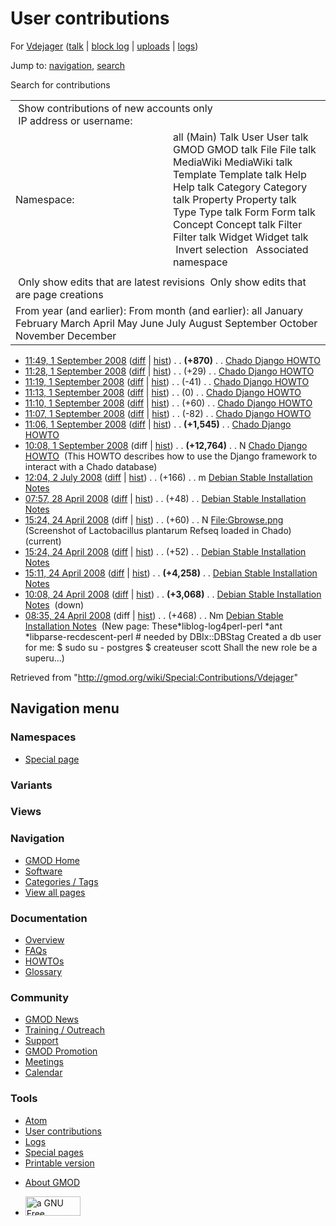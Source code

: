 <div id="mw-page-base" class="noprint">

</div>

<div id="mw-head-base" class="noprint">

</div>

<div id="content" class="mw-body" role="main">

<span id="top"></span>

<div id="mw-js-message" style="display:none;">

</div>



# <span dir="auto">User contributions</span>

<div id="bodyContent">

<div id="contentSub">

For <a
href="/mediawiki/index.php?title=User:Vdejager&amp;action=edit&amp;redlink=1"
class="new" title="User:Vdejager (page does not exist)">Vdejager</a> (<a
href="/mediawiki/index.php?title=User_talk:Vdejager&amp;action=edit&amp;redlink=1"
class="new" title="User talk:Vdejager (page does not exist)">talk</a> \|
[block
log](/mediawiki/index.php?title=Special:Log/block&page=User%3AVdejager "Special:Log/block")
\|
[uploads](/wiki/Special:ListFiles/Vdejager "Special:ListFiles/Vdejager")
\| [logs](/wiki/Special:Log/Vdejager "Special:Log/Vdejager"))

</div>

<div id="jump-to-nav" class="mw-jump">

Jump to: [navigation](#mw-navigation), [search](#p-search)

</div>

<div id="mw-content-text">

Search for contributions

<table class="mw-contributions-table">
<colgroup>
<col style="width: 50%" />
<col style="width: 50%" />
</colgroup>
<tbody>
<tr class="odd">
<td colspan="2"> Show contributions of new accounts only<br />
 IP address or username:</td>
</tr>
<tr class="even">
<td class="mw-label">Namespace:</td>
<td>all (Main) Talk User User talk GMOD GMOD talk File File talk
MediaWiki MediaWiki talk Template Template talk Help Help talk Category
Category talk Property Property talk Type Type talk Form Form talk
Concept Concept talk Filter Filter talk Widget Widget talk  
 Invert selection 
 Associated namespace </td>
</tr>
<tr class="odd">
<td colspan="2"></td>
</tr>
<tr class="even">
<td colspan="2"> Only show edits that are latest revisions
 Only show edits that are page creations</td>
</tr>
<tr class="odd">
<td colspan="2">From year (and earlier): From month (and earlier): all
January February March April May June July August September October
November December</td>
</tr>
</tbody>
</table>

- <a href="/mediawiki/index.php?title=Chado_Django_HOWTO&amp;oldid=6055"
  class="mw-changeslist-date" title="Chado Django HOWTO">11:49, 1
  September 2008</a>
  ([diff](/mediawiki/index.php?title=Chado_Django_HOWTO&diff=prev&oldid=6055 "Chado Django HOWTO")
  \|
  [hist](/mediawiki/index.php?title=Chado_Django_HOWTO&action=history "Chado Django HOWTO"))
  <span class="mw-changeslist-separator">. .</span> **(+870)**‎
  <span class="mw-changeslist-separator">. .</span>
  <a href="/wiki/Chado_Django_HOWTO" class="mw-contributions-title"
  title="Chado Django HOWTO">Chado Django HOWTO</a> ‎
- <a href="/mediawiki/index.php?title=Chado_Django_HOWTO&amp;oldid=6054"
  class="mw-changeslist-date" title="Chado Django HOWTO">11:28, 1
  September 2008</a>
  ([diff](/mediawiki/index.php?title=Chado_Django_HOWTO&diff=prev&oldid=6054 "Chado Django HOWTO")
  \|
  [hist](/mediawiki/index.php?title=Chado_Django_HOWTO&action=history "Chado Django HOWTO"))
  <span class="mw-changeslist-separator">. .</span>
  <span class="mw-plusminus-pos" dir="ltr"
  title="14,275 bytes after change">(+29)</span>‎
  <span class="mw-changeslist-separator">. .</span>
  <a href="/wiki/Chado_Django_HOWTO" class="mw-contributions-title"
  title="Chado Django HOWTO">Chado Django HOWTO</a> ‎
- <a href="/mediawiki/index.php?title=Chado_Django_HOWTO&amp;oldid=6053"
  class="mw-changeslist-date" title="Chado Django HOWTO">11:19, 1
  September 2008</a>
  ([diff](/mediawiki/index.php?title=Chado_Django_HOWTO&diff=prev&oldid=6053 "Chado Django HOWTO")
  \|
  [hist](/mediawiki/index.php?title=Chado_Django_HOWTO&action=history "Chado Django HOWTO"))
  <span class="mw-changeslist-separator">. .</span>
  <span class="mw-plusminus-neg" dir="ltr"
  title="14,246 bytes after change">(-41)</span>‎
  <span class="mw-changeslist-separator">. .</span>
  <a href="/wiki/Chado_Django_HOWTO" class="mw-contributions-title"
  title="Chado Django HOWTO">Chado Django HOWTO</a> ‎
- <a href="/mediawiki/index.php?title=Chado_Django_HOWTO&amp;oldid=6052"
  class="mw-changeslist-date" title="Chado Django HOWTO">11:13, 1
  September 2008</a>
  ([diff](/mediawiki/index.php?title=Chado_Django_HOWTO&diff=prev&oldid=6052 "Chado Django HOWTO")
  \|
  [hist](/mediawiki/index.php?title=Chado_Django_HOWTO&action=history "Chado Django HOWTO"))
  <span class="mw-changeslist-separator">. .</span>
  <span class="mw-plusminus-null" dir="ltr"
  title="14,287 bytes after change">(0)</span>‎
  <span class="mw-changeslist-separator">. .</span>
  <a href="/wiki/Chado_Django_HOWTO" class="mw-contributions-title"
  title="Chado Django HOWTO">Chado Django HOWTO</a> ‎
- <a href="/mediawiki/index.php?title=Chado_Django_HOWTO&amp;oldid=6051"
  class="mw-changeslist-date" title="Chado Django HOWTO">11:10, 1
  September 2008</a>
  ([diff](/mediawiki/index.php?title=Chado_Django_HOWTO&diff=prev&oldid=6051 "Chado Django HOWTO")
  \|
  [hist](/mediawiki/index.php?title=Chado_Django_HOWTO&action=history "Chado Django HOWTO"))
  <span class="mw-changeslist-separator">. .</span>
  <span class="mw-plusminus-pos" dir="ltr"
  title="14,287 bytes after change">(+60)</span>‎
  <span class="mw-changeslist-separator">. .</span>
  <a href="/wiki/Chado_Django_HOWTO" class="mw-contributions-title"
  title="Chado Django HOWTO">Chado Django HOWTO</a> ‎
- <a href="/mediawiki/index.php?title=Chado_Django_HOWTO&amp;oldid=6050"
  class="mw-changeslist-date" title="Chado Django HOWTO">11:07, 1
  September 2008</a>
  ([diff](/mediawiki/index.php?title=Chado_Django_HOWTO&diff=prev&oldid=6050 "Chado Django HOWTO")
  \|
  [hist](/mediawiki/index.php?title=Chado_Django_HOWTO&action=history "Chado Django HOWTO"))
  <span class="mw-changeslist-separator">. .</span>
  <span class="mw-plusminus-neg" dir="ltr"
  title="14,227 bytes after change">(-82)</span>‎
  <span class="mw-changeslist-separator">. .</span>
  <a href="/wiki/Chado_Django_HOWTO" class="mw-contributions-title"
  title="Chado Django HOWTO">Chado Django HOWTO</a> ‎
- <a href="/mediawiki/index.php?title=Chado_Django_HOWTO&amp;oldid=6049"
  class="mw-changeslist-date" title="Chado Django HOWTO">11:06, 1
  September 2008</a>
  ([diff](/mediawiki/index.php?title=Chado_Django_HOWTO&diff=prev&oldid=6049 "Chado Django HOWTO")
  \|
  [hist](/mediawiki/index.php?title=Chado_Django_HOWTO&action=history "Chado Django HOWTO"))
  <span class="mw-changeslist-separator">. .</span> **(+1,545)**‎
  <span class="mw-changeslist-separator">. .</span>
  <a href="/wiki/Chado_Django_HOWTO" class="mw-contributions-title"
  title="Chado Django HOWTO">Chado Django HOWTO</a> ‎
- <a href="/mediawiki/index.php?title=Chado_Django_HOWTO&amp;oldid=6048"
  class="mw-changeslist-date" title="Chado Django HOWTO">10:08, 1
  September 2008</a> (diff \|
  [hist](/mediawiki/index.php?title=Chado_Django_HOWTO&action=history "Chado Django HOWTO"))
  <span class="mw-changeslist-separator">. .</span> **(+12,764)**‎
  <span class="mw-changeslist-separator">. .</span> N
  <a href="/wiki/Chado_Django_HOWTO" class="mw-contributions-title"
  title="Chado Django HOWTO">Chado Django HOWTO</a> ‎
  <span class="comment">(This HOWTO describes how to use the Django
  framework to interact with a Chado database)</span>
- <a
  href="/mediawiki/index.php?title=Debian_Stable_Installation_Notes&amp;oldid=5697"
  class="mw-changeslist-date"
  title="Debian Stable Installation Notes">12:04, 2 July 2008</a>
  ([diff](/mediawiki/index.php?title=Debian_Stable_Installation_Notes&diff=prev&oldid=5697 "Debian Stable Installation Notes")
  \|
  [hist](/mediawiki/index.php?title=Debian_Stable_Installation_Notes&action=history "Debian Stable Installation Notes"))
  <span class="mw-changeslist-separator">. .</span>
  <span class="mw-plusminus-pos" dir="ltr"
  title="8,060 bytes after change">(+166)</span>‎
  <span class="mw-changeslist-separator">. .</span> m
  <a href="/wiki/Debian_Stable_Installation_Notes"
  class="mw-contributions-title"
  title="Debian Stable Installation Notes">Debian Stable Installation
  Notes</a> ‎
- <a
  href="/mediawiki/index.php?title=Debian_Stable_Installation_Notes&amp;oldid=5296"
  class="mw-changeslist-date"
  title="Debian Stable Installation Notes">07:57, 28 April 2008</a>
  ([diff](/mediawiki/index.php?title=Debian_Stable_Installation_Notes&diff=prev&oldid=5296 "Debian Stable Installation Notes")
  \|
  [hist](/mediawiki/index.php?title=Debian_Stable_Installation_Notes&action=history "Debian Stable Installation Notes"))
  <span class="mw-changeslist-separator">. .</span>
  <span class="mw-plusminus-pos" dir="ltr"
  title="7,894 bytes after change">(+48)</span>‎
  <span class="mw-changeslist-separator">. .</span>
  <a href="/wiki/Debian_Stable_Installation_Notes"
  class="mw-contributions-title"
  title="Debian Stable Installation Notes">Debian Stable Installation
  Notes</a> ‎
- <a href="/mediawiki/index.php?title=File:Gbrowse.png&amp;oldid=5277"
  class="mw-changeslist-date" title="File:Gbrowse.png">15:24, 24 April
  2008</a> (diff \|
  [hist](/mediawiki/index.php?title=File:Gbrowse.png&action=history "File:Gbrowse.png"))
  <span class="mw-changeslist-separator">. .</span>
  <span class="mw-plusminus-pos" dir="ltr"
  title="60 bytes after change">(+60)</span>‎
  <span class="mw-changeslist-separator">. .</span> N
  <a href="/wiki/File:Gbrowse.png" class="mw-contributions-title"
  title="File:Gbrowse.png">File:Gbrowse.png</a> ‎
  <span class="comment">(Screenshot of Lactobacillus plantarum Refseq
  loaded in Chado)</span> <span class="mw-uctop">(current)</span>
- <a
  href="/mediawiki/index.php?title=Debian_Stable_Installation_Notes&amp;oldid=5276"
  class="mw-changeslist-date"
  title="Debian Stable Installation Notes">15:24, 24 April 2008</a>
  ([diff](/mediawiki/index.php?title=Debian_Stable_Installation_Notes&diff=prev&oldid=5276 "Debian Stable Installation Notes")
  \|
  [hist](/mediawiki/index.php?title=Debian_Stable_Installation_Notes&action=history "Debian Stable Installation Notes"))
  <span class="mw-changeslist-separator">. .</span>
  <span class="mw-plusminus-pos" dir="ltr"
  title="7,846 bytes after change">(+52)</span>‎
  <span class="mw-changeslist-separator">. .</span>
  <a href="/wiki/Debian_Stable_Installation_Notes"
  class="mw-contributions-title"
  title="Debian Stable Installation Notes">Debian Stable Installation
  Notes</a> ‎
- <a
  href="/mediawiki/index.php?title=Debian_Stable_Installation_Notes&amp;oldid=5275"
  class="mw-changeslist-date"
  title="Debian Stable Installation Notes">15:11, 24 April 2008</a>
  ([diff](/mediawiki/index.php?title=Debian_Stable_Installation_Notes&diff=prev&oldid=5275 "Debian Stable Installation Notes")
  \|
  [hist](/mediawiki/index.php?title=Debian_Stable_Installation_Notes&action=history "Debian Stable Installation Notes"))
  <span class="mw-changeslist-separator">. .</span> **(+4,258)**‎
  <span class="mw-changeslist-separator">. .</span>
  <a href="/wiki/Debian_Stable_Installation_Notes"
  class="mw-contributions-title"
  title="Debian Stable Installation Notes">Debian Stable Installation
  Notes</a> ‎
- <a
  href="/mediawiki/index.php?title=Debian_Stable_Installation_Notes&amp;oldid=5274"
  class="mw-changeslist-date"
  title="Debian Stable Installation Notes">10:08, 24 April 2008</a>
  ([diff](/mediawiki/index.php?title=Debian_Stable_Installation_Notes&diff=prev&oldid=5274 "Debian Stable Installation Notes")
  \|
  [hist](/mediawiki/index.php?title=Debian_Stable_Installation_Notes&action=history "Debian Stable Installation Notes"))
  <span class="mw-changeslist-separator">. .</span> **(+3,068)**‎
  <span class="mw-changeslist-separator">. .</span>
  <a href="/wiki/Debian_Stable_Installation_Notes"
  class="mw-contributions-title"
  title="Debian Stable Installation Notes">Debian Stable Installation
  Notes</a> ‎ <span class="comment">(down)</span>
- <a
  href="/mediawiki/index.php?title=Debian_Stable_Installation_Notes&amp;oldid=5273"
  class="mw-changeslist-date"
  title="Debian Stable Installation Notes">08:35, 24 April 2008</a>
  (diff \|
  [hist](/mediawiki/index.php?title=Debian_Stable_Installation_Notes&action=history "Debian Stable Installation Notes"))
  <span class="mw-changeslist-separator">. .</span>
  <span class="mw-plusminus-pos" dir="ltr"
  title="468 bytes after change">(+468)</span>‎
  <span class="mw-changeslist-separator">. .</span> Nm
  <a href="/wiki/Debian_Stable_Installation_Notes"
  class="mw-contributions-title"
  title="Debian Stable Installation Notes">Debian Stable Installation
  Notes</a> ‎ <span class="comment">(New page:
  These\*liblog-log4perl-perl \*ant \*libparse-recdescent-perl \# needed
  by DBIx::DBStag Created a db user for me: \$ sudo su - postgres \$
  createuser scott Shall the new role be a superu...)</span>

</div>

<div class="printfooter">

Retrieved from "<http://gmod.org/wiki/Special:Contributions/Vdejager>"

</div>

<div id="catlinks" class="catlinks catlinks-allhidden">

</div>

<div class="visualClear">

</div>

</div>

</div>

<div id="mw-navigation">

## Navigation menu

<div id="mw-head">



<div id="left-navigation">

<div id="p-namespaces" class="vectorTabs" role="navigation"
aria-labelledby="p-namespaces-label">

### Namespaces

- <span id="ca-nstab-special">[Special
  page](/wiki/Special:Contributions/Vdejager "This is a special page, you cannot edit the page itself")</span>

</div>

<div id="p-variants" class="vectorMenu emptyPortlet" role="navigation"
aria-labelledby="p-variants-label">

### 

### Variants[](#)

<div class="menu">

</div>

</div>

</div>

<div id="right-navigation">

<div id="p-views" class="vectorTabs emptyPortlet" role="navigation"
aria-labelledby="p-views-label">

### Views

</div>



</div>



</div>

</div>

</div>

<div id="mw-panel">

<div id="p-logo" role="banner">

<a href="/wiki/Main_Page"
style="background-image: url(http://gmod.org/images/GMOD-cogs.png);"
title="Visit the main page"></a>

</div>

<div id="p-Navigation" class="portal" role="navigation"
aria-labelledby="p-Navigation-label">

### Navigation

<div class="body">

- <span id="n-GMOD-Home">[GMOD Home](/wiki/Main_Page)</span>
- <span id="n-Software">[Software](/wiki/GMOD_Components)</span>
- <span id="n-Categories-.2F-Tags">[Categories /
  Tags](/wiki/Categories)</span>
- <span id="n-View-all-pages">[View all
  pages](/wiki/Special:AllPages)</span>

</div>

</div>

<div id="p-Documentation" class="portal" role="navigation"
aria-labelledby="p-Documentation-label">

### Documentation

<div class="body">

- <span id="n-Overview">[Overview](/wiki/Overview)</span>
- <span id="n-FAQs">[FAQs](/wiki/Category:FAQ)</span>
- <span id="n-HOWTOs">[HOWTOs](/wiki/Category:HOWTO)</span>
- <span id="n-Glossary">[Glossary](/wiki/Glossary)</span>

</div>

</div>

<div id="p-Community" class="portal" role="navigation"
aria-labelledby="p-Community-label">

### Community

<div class="body">

- <span id="n-GMOD-News">[GMOD News](/wiki/GMOD_News)</span>
- <span id="n-Training-.2F-Outreach">[Training /
  Outreach](/wiki/Training_and_Outreach)</span>
- <span id="n-Support">[Support](/wiki/Support)</span>
- <span id="n-GMOD-Promotion">[GMOD
  Promotion](/wiki/GMOD_Promotion)</span>
- <span id="n-Meetings">[Meetings](/wiki/Meetings)</span>
- <span id="n-Calendar">[Calendar](/wiki/Calendar)</span>

</div>

</div>

<div id="p-tb" class="portal" role="navigation"
aria-labelledby="p-tb-label">

### Tools

<div class="body">

- <span id="feedlinks"><a
  href="http://gmod.org/mediawiki/index.php?title=Special:Contributions/Vdejager&amp;feed=atom"
  id="feed-atom" class="feedlink" rel="alternate"
  type="application/atom+xml" title="Atom feed for this page">Atom</a></span>
- <span id="t-contributions">[User
  contributions](/wiki/Special:Contributions/Vdejager "A list of contributions of this user")</span>
- <span id="t-log">[Logs](/wiki/Special:Log/Vdejager)</span>
- <span id="t-specialpages"><a href="/wiki/Special:SpecialPages" accesskey="q"
  title="A list of all special pages [q]">Special pages</a></span>
- <span id="t-print"><a
  href="/mediawiki/index.php?title=Special:Contributions/Vdejager&amp;printable=yes"
  rel="alternate" accesskey="p"
  title="Printable version of this page [p]">Printable version</a></span>

</div>

</div>

</div>

</div>

<div id="footer" role="contentinfo">

- <span id="footer-places-about">[About
  GMOD](/wiki/GMOD:About "GMOD:About")</span>

<!-- -->

- <span id="footer-copyrightico">[<img src="http://www.gnu.org/graphics/gfdl-logo-small.png" width="88"
  height="31" alt="a GNU Free Documentation License" />](http://www.gnu.org/licenses/fdl-1.3.html)</span>




</div>
